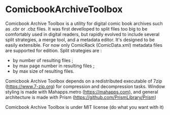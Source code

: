 # ComicbookArchiveToolbox
Comicbook Archive Toolbox is a utility for digital comic book archives such as .cbr or .cbz files.
It was first develloped to split files too big to be comfortably used in digital readers,
but rapidly evolved to include several split strategies, a merge tool, and a metadata editor.
It's designed to be easily extensible.
For now only ComicRack (ComicData.xml) metadata files are supported for edition.
Split strategies are :
- by number of resulting files ;
- by max page number in resulting files ;
- by max size of resulting files.

Comicbook Archive Toolbox depends on a redistributed executable of 7zip (https://www.7-zip.org) for compression and decompression tasks.
Window styling is made with Mahapps.metro (https://mahapps.com), 
and general architecture is made with Prism (https://github.com/PrismLibrary/Prism)

Comicbook Archive Toolbox is under MIT license (do what you want with it)
